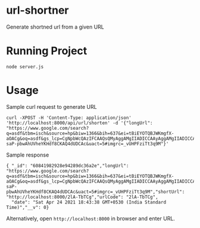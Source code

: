 # url-shortner
Generate shortned url from a given URL

# Running Project
```node server.js```

# Usage
Sample curl request to generate URL
```
curl -XPOST -H 'Content-Type: application/json' 'http://localhost:8000/api/url/shorten' -d '{"longUrl": "https://www.google.com/search?q=asdf&tbm=isch&source=hp&biw=1366&bih=637&ei=tBiEYOTQBJWKmgfX-aOACg&oq=asdf&gs_lcp=CgNpbWcQAzIFCAAQsQMyAggAMgIIADICCAAyAggAMgIIADICCAAyAggAMgIIADICCAA6CAgAELEDEIMBUN4LWL4NYL4OaABwAHgAgAG4AYgBigSSAQMwLjOYAQCgAQGqAQtnd3Mtd2l6LWltZw&sclient=img&ved=0ahUKEwjk-saP-pbwAhUVheYKHdf8CKAQ4dUDCAc&uact=5#imgrc=_vUHPFziTt3q9M"}'
```

Sample response

```
{ "_id": "60841982928e94289dc36a2e","longUrl": "https://www.google.com/search?q=asdf&tbm=isch&source=hp&biw=1366&bih=637&ei=tBiEYOTQBJWKmgfX-aOACg&oq=asdf&gs_lcp=CgNpbWcQAzIFCAAQsQMyAggAMgIIADICCAAyAggAMgIIADICCAAyAggAMgIIADICCAA6CAgAELEDEIMBUN4LWL4NYL4OaABwAHgAgAG4AYgBigSSAQMwLjOYAQCgAQGqAQtnd3Mtd2l6LWltZw&sclient=img&ved=0ahUKEwjk-saP-pbwAhUVheYKHdf8CKAQ4dUDCAc&uact=5#imgrc=_vUHPFziTt3q9M","shortUrl": "http://localhost:8000/2lA-TbTCg","urlCode": "2lA-TbTCg",
  "date": "Sat Apr 24 2021 18:43:38 GMT+0530 (India Standard Time)","__v": 0}
```


Alternatively, open `http://localhost:8000` in browser and enter URL. 
